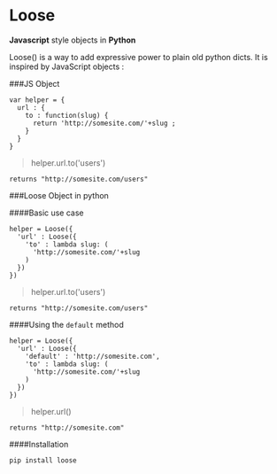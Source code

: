 Loose
===================

**Javascript** style objects in **Python**


Loose() is a way to add expressive power to plain old python dicts. It is inspired by JavaScript objects : 

###JS Object

    var helper = {
      url : {
        to : function(slug) {
          return 'http://somesite.com/'+slug ;
        }
      }
    }

> helper.url.to('users') 

`returns "http://somesite.com/users"`


###Loose Object in python

####Basic use case

    helper = Loose({
      'url' : Loose({
        'to' : lambda slug: (
          'http://somesite.com/'+slug 
        )
      })
    })
    
> helper.url.to('users') 

`returns "http://somesite.com/users"`

####Using the `default` method

    helper = Loose({
      'url' : Loose({
        'default' : 'http://somesite.com',
        'to' : lambda slug: (
          'http://somesite.com/'+slug 
        )
      })
    })
    
> helper.url()

`returns "http://somesite.com"`

####Installation

`pip install loose`
